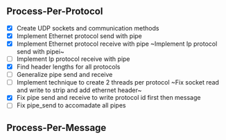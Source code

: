 Process-Per-Protocol
-----------------------
- [x] Create UDP sockets and communication methods
- [x] Implement Ethernet protocol send with pipe
- [x] Implement Ethernet protocol receive with pipe
~Implement Ip protocol send with pipei~
- [ ] Implement Ip protocol receive with pipe
- [x] Find header lengths for all protocols
- [ ] Generalize pipe send and receive
- [ ] Implement technique to create 2 threads per protocol
~Fix socket read and write to strip and add ethernet header~
- [x] Fix pipe send and receive to write protocol id first then message
- [ ] Fix pipe_send to accomadate all pipes

Process-Per-Message
--------------------------

